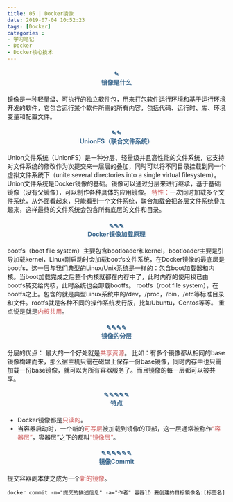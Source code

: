 ```yaml
---
title: 05 | Docker镜像
date: 2019-07-04 10:52:23
tags: [Docker]
categories :
- 学习笔记
- Docker
- Docker核心技术
---
```


#### <center><font color = "#36648B">✎</font><br/><font color = "#36648B">镜像是什么</font></center>
镜像是一种轻量级、可执行的独立软件包，用来打包软件运行环境和基于运行环境开发的软件，它包含运行某个软件所需的所有内容，包括代码、运行时、库、环境变量和配置文件。

#### <center><font color = "#36648B">✎✎</font><br/><font color = "#36648B">UnionFS（联合文件系统）</font></center>
Union文件系统（UnionFS）是一种分层、轻量级并且高性能的文件系统，它支持对文件系统的修改作为次提交来一层层的叠加，同时可以将不同目录挂载到同一个虚拟文件系统下（unite several directories into a single virtual filesystem）。Union文件系统是Docker镜像的基础。镜像可以通过分层来进行继承，基于基础镜像（没有父镜像），可以制作各种具体的应用镜像。
<font color = "#CD5555">特性：</font>一次同时加载多个文件系统，从外面看起来，只能看到一个文件系统，联合加载会把各层文件系统叠加起来，这样最终的文件系统会包含所有底层的文件和目录。

#### <center><font color = "#36648B">✎✎✎</font><br/><font color = "#36648B">Docker镜像加载原理</font></center>
bootfs（boot file system）主要包含bootloader和kernel，bootloader主要是引导加载kernel，Linux刚启动时会加载bootfs文件系统，在Docker镜像的最底层是bootfs，这一层与我们典型的Linux/Unix系统是一样的：包含boot加载器和内核。当boot加载完成之后整个内核就都在内存中了，此时内存的使用权已由bootfs转交给内核，此时系统也会卸载bootfs。
rootfs（root file system），在bootfs之上。包含的就是典型Linux系统中的/dev，/proc，/bin，/etc等标准目录和文件。rootfs就是各种不同的操作系统发行版，比如Ubuntu，Centos等等。
重点说是就是<font color = "#CD5555">内核共用</font>。

#### <center><font color = "#36648B">✎✎✎✎</font><br/><font color = "#36648B">镜像的分层</font></center>

分层的优点：
最大的一个好处就是<font color = "#CD5555">共享资源</font>。
比如：有多个镜像都从相同的base镜像构建而来，那么宿主机只需在磁盘上保存一份base镜像，同时内存中也只需加载一份base镜像，就可以为所有容器服务了。而且镜像的每一层都可以被共享。

#### <center><font color = "#36648B">✎✎✎✎✎</font><br/><font color = "#36648B">特点</font></center>
- Docker镜像都是<font color = "#CD5555">只读的</font>。
- 当容器启动时，一个新的<font color = "#CD5555">可写层</font>被加载到镜像的顶部，这一层通常被称作<font color = "#CD5555">“容器层”</font>，容器层”之下的都叫<font color = "#CD5555">“镜像层”</font>。

#### <center><font color = "#36648B">✎✎✎✎✎✎</font><br/><font color = "#36648B">镜像Commit</font></center>
提交容器副本使之成为一个<font color = "#CD5555">新的镜像</font>。
```
docker commit -m="提交的描述信息" -a="作者" 容器lD 要创建的目标镜像名:[标签名]
```


















